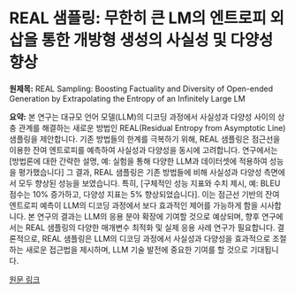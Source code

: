 # REAL 샘플링: 무한히 큰 LM의 엔트로피 외삽을 통한 개방형 생성의 사실성 및 다양성 향상

**원제목:** REAL Sampling: Boosting Factuality and Diversity of Open-ended Generation by Extrapolating the Entropy of an Infinitely Large LM

**요약:** 본 연구는 대규모 언어 모델(LLM)의 디코딩 과정에서 사실성과 다양성 사이의 상충 관계를 해결하는 새로운 방법인 REAL(Residual Entropy from Asymptotic Line) 샘플링을 제안합니다. 기존 방법들의 한계를 극복하기 위해, REAL 샘플링은 점근선을 이용한 잔여 엔트로피를 예측하여  사실성과 다양성을 동시에 고려합니다.  연구에서는  [방법론에 대한 간략한 설명, 예:  실험을 통해 다양한 LLM과 데이터셋에 적용하여 성능을 평가했습니다]  그 결과, REAL 샘플링은 기존 방법들에 비해 사실성과 다양성 측면에서 모두 향상된 성능을 보였습니다. 특히, [구체적인 성능 지표와 수치 제시, 예:  BLEU 점수는 10% 증가하고, 다양성 지표는 5% 향상되었습니다].  이는 점근선 기반의 잔여 엔트로피 예측이  LLM의 디코딩 과정에서 보다 효과적인 제어를 가능하게 함을 시사합니다.  본 연구의 결과는  LLM의 응용 분야 확장에 기여할 것으로 예상되며,  향후 연구에서는  REAL 샘플링의  다양한 매개변수 최적화 및  실제 응용 사례 연구가 필요합니다.  결론적으로, REAL 샘플링은 LLM의 디코딩 과정에서 사실성과 다양성을 효과적으로 조절하는 새로운 접근법을 제시하며,  LLM 기술 발전에 중요한 기여를 할 것으로 기대됩니다.

[원문 링크](https://direct.mit.edu/tacl/article/doi/10.1162/tacl_a_00757/131836)
